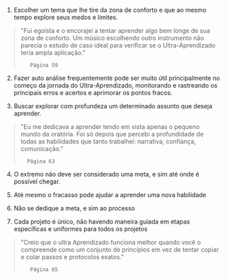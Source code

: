   1. Escolher um tema que lhe tire da zona de conforto e que ao mesmo tempo explore seus medos e limites.
> 	"Fui egoísta e o encorajei a tentar aprender algo bem longe de sua zona de conforto. Um músico escolhendo outro instrumento não parecia o estudo de caso ideal para verificar se o Ultra-Aprendizado teria ampla aplicação."
> 	
> 	     Página 59


2. Fazer auto análise frequentemente  pode ser muito útil principalmente no começo da jornada do Ultra-Aprendizado, monitorando e rastreando os principais erros e acertos e aprimorar os pontos fracos.


3.  Buscar explorar com profundeza um determinado assunto que deseja aprender.
> 	"Eu me dedicava a aprender tendo em vista apenas o pequeno mundo da oratória. Foi só depois que percebi a profundidade de todas as habilidades que tanto trabalhei: narrativa, confiança, comunicação."
> 	
> 	    Página 63

   4.  O extremo não deve ser considerado uma meta, e sim até onde é possível chegar. 
   5. Até mesmo o fracasso pode ajudar a aprender uma nova habilidade 

   6. Não se dedique a meta, e sim ao processo
   7. Cada projeto é único, não havendo maneira guiada em etapas específicas e uniformes para todos os projetos
> 	"Creio que o ultra Aprendizado funciona melhor quando você o compreende como um conjunto de princípios em vez de tentar copiar e colar passos e protocolos exatos."
> 
>        Página 65
